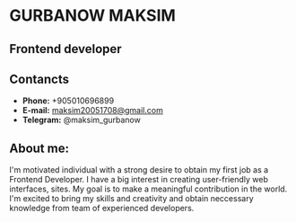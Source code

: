 # GURBANOW MAKSIM
## Frontend developer
## Contancts
* **Phone:** +905010696899
* **E-mail:** maksim20051708@gmail.com
* **Telegram:** @maksim_gurbanow


## About me:
I'm motivated individual with a strong desire to obtain my first job as a Frontend Developer. I have a big interest in creating user-friendly web interfaces, sites. My goal is to make a meaningful contribution in the world. I'm excited to bring my skills and creativity and obtain neccessary knowledge from team of experienced developers.